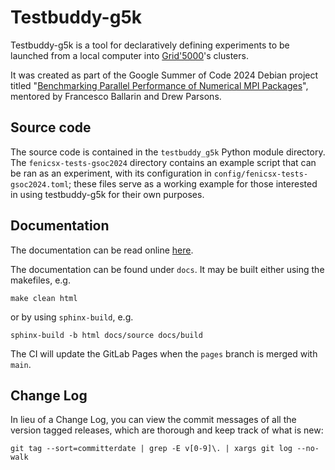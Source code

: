 # Testbuddy-g5k

Testbuddy-g5k is a tool for declaratively defining experiments to be
launched from a local computer into
[Grid\'5000](https://www.grid5000.fr/w/Grid5000:Home)\'s clusters.

It was created as part of the Google Summer of Code 2024 Debian project
titled \"[Benchmarking Parallel Performance of Numerical MPI
Packages](https://summerofcode.withgoogle.com/programs/2024/projects/E9Jp7RUx)\",
mentored by Francesco Ballarin and Drew Parsons.

## Source code

The source code is contained in the `testbuddy_g5k` Python module
directory. The `fenicsx-tests-gsoc2024` directory contains an example
script that can be ran as an experiment, with its configuration in
`config/fenicsx-tests-gsoc2024.toml`; these files serve as a working
example for those interested in using testbuddy-g5k for their own
purposes.

## Documentation

The documentation can be read online
[here](https://_-.pages.debian.net/testbuddy-g5k).

The documentation can be found under `docs`. It may be built either
using the makefiles, e.g.

```
make clean html
```

or by using `sphinx-build`, e.g.

```
sphinx-build -b html docs/source docs/build
```

The CI will update the GitLab Pages when the `pages` branch is merged
with `main`.

## Change Log

In lieu of a Change Log, you can view the commit messages of all the version tagged releases, which are thorough and keep track of what is new:

```
git tag --sort=committerdate | grep -E v[0-9]\. | xargs git log --no-walk
```

